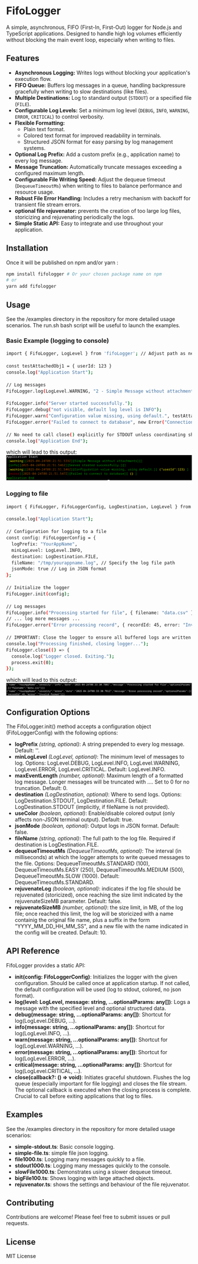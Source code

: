 # FifoLogger

A simple, asynchronous, FIFO (First-In, First-Out) logger for Node.js and TypeScript applications. Designed to handle high log volumes efficiently without blocking the main event loop, especially when writing to files.

## Features

*   **Asynchronous Logging:** Writes logs without blocking your application's execution flow.
*   **FIFO Queue:** Buffers log messages in a queue, handling backpressure gracefully when writing to slow destinations (like files).
*   **Multiple Destinations:** Log to standard output (`STDOUT`) or a specified file (`FILE`).
*   **Configurable Log Levels:** Set a minimum log level (`DEBUG`, `INFO`, `WARNING`, `ERROR`, `CRITICAL`) to control verbosity.
*   **Flexible Formatting:**
    *   Plain text format.
    *   Colored text format for improved readability in terminals.
    *   Structured JSON format for easy parsing by log management systems.
*   **Optional Log Prefix:** Add a custom prefix (e.g., application name) to every log message.
*   **Message Truncation:** Automatically truncate messages exceeding a configured maximum length.
*   **Configurable File Writing Speed:** Adjust the dequeue timeout (`DequeueTimeoutMs`) when writing to files to balance performance and resource usage.
*   **Robust File Error Handling:** Includes a retry mechanism with backoff for transient file stream errors.
*   **optional file rejuvenator:** prevents the creation of too large log files, storicizing and rejuvenating periodically the logs.
*   **Simple Static API:** Easy to integrate and use throughout your application.

## Installation

Once it will be published on npm and/or yarn :

```bash
npm install fifologger # Or your chosen package name on npm
# or
yarn add fifologger
```

## Usage
See the /examples directory in the repository for more detailed usage scenarios.
The run.sh bash script will be useful to launch the examples.

### Basic Example (logging to console)

```bash
import { FifoLogger, LogLevel } from 'fifoLogger'; // Adjust path as needed

const testAttachedObj1 = { userId: 123 }
console.log("Application Start");

// Log messages
FifoLogger.log(LogLevel.WARNING, "2 - Simple Message without attachments")

FifoLogger.info("Server started successfully.");
FifoLogger.debug("not visible, default log level is INFO");
FifoLogger.warn("Configuration value missing, using default.", testAttachedObj1);
FifoLogger.error("Failed to connect to database", new Error("Connection timeout"));

// No need to call close() explicitly for STDOUT unless coordinating shutdown
console.log("Application End");
```
which will lead to this output:<br>
![basic example output](./imgs/screenshot_1.png)

### Logging to file

```bash
import { FifoLogger, FifoLoggerConfig, LogDestination, LogLevel } from 'fifoLogger'; // Adjust path as needed

console.log("Application Start");

// Configuration for logging to a file
const config: FifoLoggerConfig = {
  logPrefix: "YourAppName",
  minLogLevel: LogLevel.INFO,
  destination: LogDestination.FILE,
  fileName: "/tmp/yourappname.log", // Specify the log file path
  jsonMode: true // Log in JSON format
};

// Initialize the logger
FifoLogger.init(config);

// Log messages
FifoLogger.info("Processing started for file", { filename: "data.csv" });
// ... log more messages ...
FifoLogger.error("Error processing record", { recordId: 45, error: "Invalid format" });

// IMPORTANT: Close the logger to ensure all buffered logs are written to the file
console.log("Processing finished, closing logger...");
FifoLogger.close(() => {
  console.log("Logger closed. Exiting.");
  process.exit(0);
});
```
which will lead to this output:<br>
![basic example output](./imgs/screenshot_2.png)

## Configuration Options
The FifoLogger.init() method accepts a configuration object (FifoLoggerConfig) with the following options:

- **logPrefix** *(string, optional)*: A string prepended to every log message. Default: ''.
- **minLogLevel** *(LogLevel, optional)*: The minimum level of messages to log. Options: LogLevel.DEBUG, LogLevel.INFO, LogLevel.WARNING, LogLevel.ERROR, LogLevel.CRITICAL. Default: LogLevel.INFO.
- **maxEventLength** *(number, optional)*: Maximum length of a formatted log message. Longer messages will be truncated with .... Set to 0 for no truncation. Default: 0.
- **destination** *(LogDestination, optional)*: Where to send logs. Options: LogDestination.STDOUT, LogDestination.FILE. Default: LogDestination.STDOUT (implicitly, if fileName is not provided).
- **useColor** *(boolean, optional)*: Enable/disable colored output (only affects non-JSON terminal output). Default: true.
- **jsonMode** *(boolean, optional)*: Output logs in JSON format. Default: false.
- **fileName** *(string, optional)*: The full path to the log file. Required if destination is LogDestination.FILE.
- **dequeueTimeoutMs** *(DequeueTimeoutMs, optional)*: The interval (in milliseconds) at which the logger attempts to write queued messages to the file. Options: DequeueTimeoutMs.STANDARD (100), DequeueTimeoutMs.EASY (250), DequeueTimeoutMs.MEDIUM (500), DequeueTimeoutMs.SLOW (1000). Default: DequeueTimeoutMs.STANDARD.
- **rejuvenateLog** *(boolean, optional)*: indicates if the log file should be rejuvenated (storicized), once reaching the size limit indicated by the rejuvenateSizeMB parameter. Default: false.
- **rejuvenateSizeMB** *(number, optional)*: the size limit, in MB, of the log file; once reached this limit, the log will be storicized with a name containig the original file name, plus a suffix in the form "YYYY_MM_DD_HH_MM_SS", and a new file with the name indicated in the config will be created. Default: 10.

## API Reference
FifoLogger provides a static API:

- **init(config: FifoLoggerConfig)**: Initializes the logger with the given configuration. Should be called once at application startup. If not called, the default configuration will be used (log to stdout, colored, no json format).
- **log(level: LogLevel, message: string, ...optionalParams: any[])**: Logs a message with the specified level and optional structured data.
- **debug(message: string, ...optionalParams: any[])**: Shortcut for log(LogLevel.DEBUG, ...).
- **info(message: string, ...optionalParams: any[])**: Shortcut for log(LogLevel.INFO, ...).
- **warn(message: string, ...optionalParams: any[])**: Shortcut for log(LogLevel.WARNING, ...).
- **error(message: string, ...optionalParams: any[])**: Shortcut for log(LogLevel.ERROR, ...).
- **critical(message: string, ...optionalParams: any[])**: Shortcut for log(LogLevel.CRITICAL, ...).
- **close(callback?: () => void)**: Initiates graceful shutdown. Flushes the log queue (especially important for file logging) and closes the file stream. The optional callback is executed when the closing process is complete. Crucial to call before exiting applications that log to files.

## Examples
See the /examples directory in the repository for more detailed usage scenarios:

- **simple-stdout.ts**: Basic console logging.
- **simple-file.ts**: simple file json logging.
- **file1000.ts**: Logging many messages quickly to a file.
- **stdout1000.ts**: Logging many messages quickly to the console.
- **slowFile1000.ts**: Demonstrates using a slower dequeue timeout.
- **bigFile100.ts**: Shows logging with large attached objects.
- **rejuvenator.ts**: shows the settings and behaviour of the file rejuvenator.

## Contributing
Contributions are welcome! Please feel free to submit issues or pull requests.

## License
MIT License

